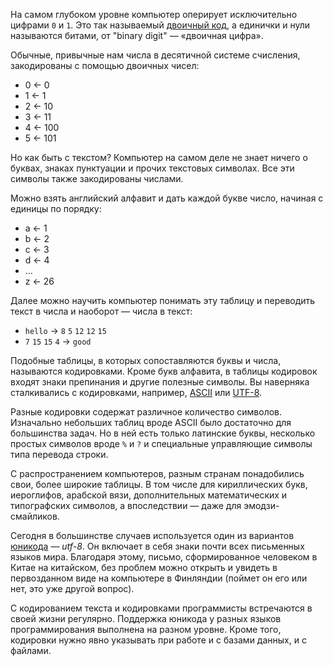 
На самом глубоком уровне компьютер оперирует исключительно цифрами `0` и `1`. Это так называемый [двоичный код](https://ru.wikipedia.org/wiki/Двоичный_код), а единички и нули называются битами, от "binary digit" — «двоичная цифра».

Обычные, привычные нам числа в десятичной системе счисления, закодированы с помощью двоичных чисел:

- 0 ← 0
- 1 ← 1
- 2 ← 10
- 3 ← 11
- 4 ← 100
- 5 ← 101

Но как быть с текстом? Компьютер на самом деле не знает ничего о буквах, знаках пунктуации и прочих текстовых символах. Все эти символы также закодированы числами.

Можно взять английский алфавит и дать каждой букве число, начиная с единицы по порядку:

- a ← 1
- b ← 2
- c ← 3
- d ← 4
- ...
- z ← 26

Далее можно научить компьютер понимать эту таблицу и переводить текст в числа и наоборот — числа в текст:

- `hello` → `8` `5` `12` `12` `15`
- `7` `15` `15` `4` → `good`

Подобные таблицы, в которых сопоставляются буквы и числа, называются кодировками. Кроме букв алфавита, в таблицы кодировок входят знаки препинания и другие полезные символы. Вы наверняка сталкивались с кодировками, например, [ASCII](https://ru.wikipedia.org/wiki/ASCII) или [UTF-8](https://ru.wikipedia.org/wiki/UTF-8).

Разные кодировки содержат различное количество символов. Изначально небольших таблиц вроде ASCII было достаточно для большинства задач. Но в ней есть только латинские буквы, несколько простых символов вроде `%` и `?` и специальные управляющие символы типа перевода строки.

С распространением компьютеров, разным странам понадобились свои, более широкие таблицы. В том числе для кириллических букв, иероглифов, арабской вязи, дополнительных математических и типографских символов, а впоследствии — даже для эмодзи-смайликов.

Сегодня в большинстве случаев используется один из вариантов [юникода](https://ru.wikipedia.org/wiki/Юникод) — *utf-8*. Он включает в себя знаки почти всех письменных языков мира. Благодаря этому, письмо, сформированное человеком в Китае на китайском, без проблем можно открыть и увидеть в первозданном виде на компьютере в Финляндии (поймет он его или нет, это уже другой вопрос).

С кодированием текста и кодировками программисты встречаются в своей жизни регулярно. Поддержка юникода у разных языков программирования выполнена на разном уровне. Кроме того, кодировки нужно явно указывать при работе и с базами данных, и с файлами.
